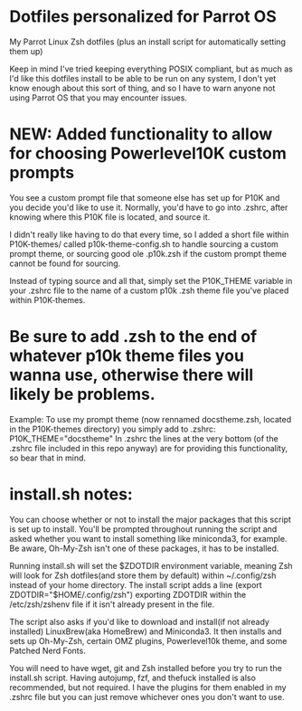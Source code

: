 # Dotfiles personalized for Parrot OS
My Parrot Linux Zsh dotfiles (plus an install script for automatically setting them up)

Keep in mind I've tried keeping everything POSIX compliant, but as much as I'd like this dotfiles install to be able to be run on any system, I don't yet know enough about this sort of thing, and so I have to warn anyone not using Parrot OS that you may encounter issues.

# NEW: Added functionality to allow for choosing Powerlevel10K custom prompts
You see a custom prompt file that someone else has set up for P10K and you decide you'd like to use it.
Normally, you'd have to go into .zshrc, after knowing where this P10K file is located, and source it.

I didn't really like having to do that every time, so I added a short file within P10K-themes/ called p10k-theme-config.sh to handle sourcing a custom prompt theme, or sourcing good ole .p10k.zsh if the custom prompt theme cannot be found for sourcing.

Instead of typing source and all that, simply set the P10K_THEME variable in your .zshrc file to the name of a custom p10k .zsh theme file you've placed within P10K-themes. 

# Be sure to add .zsh to the end of whatever p10k theme files you wanna use, otherwise there will likely be problems.
Example: To use my prompt theme (now rennamed docstheme.zsh, located in the P10K-themes directory) you simply add to .zshrc: P10K_THEME="docstheme"
In .zshrc the lines at the very bottom (of the .zshrc file included in this repo anyway) are for providing this functionality, so bear that in mind.

# install.sh notes:
You can choose whether or not to install the major packages that this script is set up to install. You'll be prompted throughout running the script and asked whether you want to install something like miniconda3, for example. Be aware, Oh-My-Zsh isn't one of these packages, it has to be installed.

Running install.sh will set the $ZDOTDIR environment variable, meaning Zsh will look for Zsh dotfiles(and store them by default) within ~/.config/zsh instead of your home directory. The install script adds a line (export ZDOTDIR="$HOME/.config/zsh") exporting ZDOTDIR within the /etc/zsh/zshenv file if it isn't already present in the file.

The script also asks if you'd like to download and install(if not already installed) LinuxBrew(aka HomeBrew) and Miniconda3.
It then installs and sets up Oh-My-Zsh, certain OMZ plugins, Powerlevel10k theme, and some Patched Nerd Fonts.

You will need to have wget, git and Zsh installed before you try to run the install.sh script.
Having autojump, fzf, and thefuck installed is also recommended, but not required.
I have the plugins for them enabled in my .zshrc file but you can just remove whichever ones you don't want to use.
